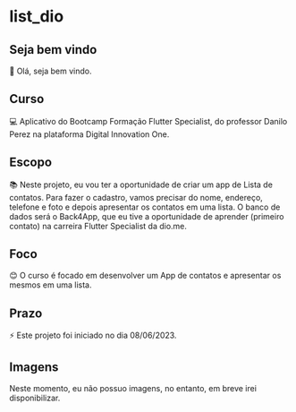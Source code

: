 # list_dio

## Seja bem vindo

👋 Olá, seja bem vindo.

## Curso

💻 Aplicativo do Bootcamp Formação Flutter Specialist, do professor Danilo Perez na plataforma Digital Innovation One.

## Escopo

📚 Neste projeto, eu vou ter a oportunidade de criar um app de Lista de contatos. Para fazer o cadastro, vamos precisar do nome, endereço, telefone e foto e depois
apresentar os contatos em uma lista. O banco de dados será o Back4App, que eu tive a oportunidade de aprender (primeiro contato) na carreira Flutter Specialist da dio.me.

## Foco

😊 O curso é focado em desenvolver um App de contatos e apresentar os mesmos em uma lista.

## Prazo

⚡ Este projeto foi iniciado no dia 08/06/2023.

## Imagens

Neste momento, eu não possuo imagens, no entanto, em breve irei disponibilizar.

